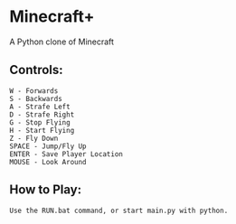 Minecraft+
==========

A Python clone of Minecraft

Controls:
---------

	W - Forwards
	S - Backwards
	A - Strafe Left
	D - Strafe Right
	G - Stop Flying
	H - Start Flying
	Z - Fly Down
	SPACE - Jump/Fly Up
	ENTER - Save Player Location
	MOUSE - Look Around

How to Play:
------------
	Use the RUN.bat command, or start main.py with python.